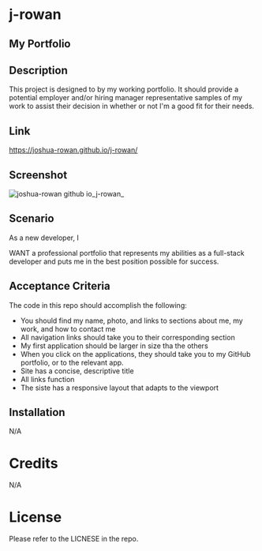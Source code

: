 # j-rowan
## My Portfolio

## Description

This project is designed to by my working portfolio. It should provide a potential employer and/or hiring manager representative samples of my work to assist their decision in whether or not I'm a good fit for their needs.

## Link
https://joshua-rowan.github.io/j-rowan/

## Screenshot
![joshua-rowan github io_j-rowan_](https://user-images.githubusercontent.com/127271690/234961750-9ecec480-60ab-4181-9a4b-cd730f69fd82.png)

## Scenario

As a new developer, I

WANT a professional portfolio that represents my abilities as a full-stack developer and puts me in the best position possible for success.

## Acceptance Criteria

The code in this repo should accomplish the following:

* You should find my name, photo, and links to sections about me, my work, and how to contact me
* All navigation links should take you to their corresponding section
* My first application should be larger in size tha the others
* When you click on the applications, they should take you to my GitHub portfolio, or to the relevant app.
* Site has a concise, descriptive title
* All links function
* The siste has a responsive layout that adapts to the viewport

## Installation
N/A

# Credits
N/A

# License
Please refer to the LICNESE in the repo.
